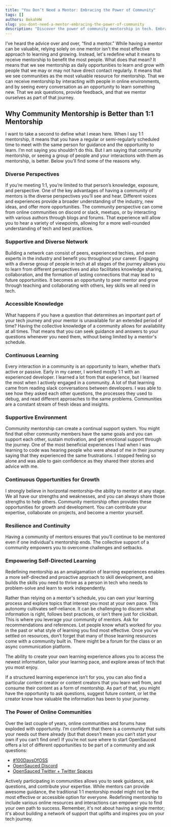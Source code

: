 ```yaml
---
title: "You Don’t Need a Mentor: Embracing the Power of Community"
tags: []
authors: BekahHW
slug: you-dont-need-a-mentor-embracing-the-power-of-community
description: "Discover the power of community mentorship in tech. Embrace diverse perspectives, accessible knowledge, and a supportive network. "
---
```


I’ve heard the advice over and over, “find a mentor.” While having a mentor can be valuable, relying solely on one mentor isn’t the most effective approach to learning and growing. Instead, let's redefine what it means to receive mentorship to benefit the most people. What does that mean? It means that we see mentorship as daily opportunities to learn and grow with people that we may or may not have direct contact regularly. It means that we see communities as the most valuable resource for mentorship. That we can receive mentorship by interacting with people in online environments, and by seeing every conversation as an opportunity to learn something new. That we ask questions, provide feedback, and that we mentor ourselves as part of that journey.

## Why Community Mentorship is Better than 1:1 Mentorship
I want to take a second to define what I mean here. When I say 1:1 mentorship, it means that you have a regular or semi-regularly scheduled time to meet with the same person for guidance and the opportunity to learn. I’m not saying you shouldn’t do this. But I am saying that community mentorship, or seeing a group of people and your interactions with them as mentorship, is better. Below you’ll find some of the reasons why.

### Diverse Perspectives

If you’re meeting 1:1, you’re limited to that person’s knowledge, exposure, and perspective. One of the key advantages of having a community of mentors is the diverse perspectives you’ll see and hear. Different voices and experiences provide a broader understanding of the industry, new ideas, and offer more opportunities. The community perspective can come from online communities on discord or slack, meetups, or by interacting with various authors through blogs and forums. That experience will allow you to hear a variety of viewpoints, allowing for a more well-rounded understanding of tech and best practices.

### Supportive and Diverse Network

Building a network can consist of peers, experienced techies, and even experts in the industry and benefit you throughout your career. Engaging with a diverse group of people in tech at all stages of the journey allows you to learn from different perspectives and also facilitates knowledge sharing, collaboration, and the formation of lasting connections that may lead to future opportunities. It becomes an opportunity to peer mentor and grow through teaching and collaborating with others, key skills we all need in tech.

### Accessible Knowledge
What happens if you have a question that determines an important part of your tech journey and your mentor is unavailable for an extended period of time? Having the collective knowledge of a community allows for availability at all times. That means that you can seek guidance and answers to your questions whenever you need them, without being limited by a mentor's schedule.

### Continuous Learning
Every interaction in a community is an opportunity to learn, whether that’s active or passive. Early in my career, I worked mostly 1:1 with an experienced developer. I learned a lot from that experience, but I learned the most when I actively engaged in a community. A lot of that learning came from reading slack conversations between developers. I was able to see how they asked each other questions, the processes they used to debug, and read different approaches to the same problems. Communities are a constant stream of fresh ideas and insights.

### Supportive Environment
Community mentorship can create a continual support system. You might find that other community members have the same goals and you can support each other, sustain motivation, and get emotional support through the journey. One of the most beneficial experiences I had when I was learning to code was hearing people who were ahead of me in their journey saying that they experienced the same frustrations. I stopped feeling so alone and was able to gain confidence as they shared their stories and advice with me.

### Continuous Opportunities for Growth
I strongly believe in horizontal mentorship–the ability to mentor at any stage. We all have our strengths and weaknesses, and you can always share those strengths to help others. Community mentorship often provides these opportunities for growth and development. You can contribute your expertise, collaborate on projects, and become a mentor yourself. 

### Resilience and Continuity 
Having a community of mentors ensures that you’ll continue to be mentored even if one individual's mentorship ends. The collective support of a community empowers you to overcome challenges and setbacks.

### Empowering Self-Directed Learning
Redefining mentorship as an amalgamation of learning experiences enables a more self-directed and proactive approach to skill development, and builds the skills you need to thrive as a person in tech who needs to problem-solve and learn to work independently. 

Rather than relying on a mentor's schedule, you can own your learning process and explore topics that interest you most at your own pace. This autonomy cultivates self-reliance. It can be challenging to discern what information is right, follows best practices, or isn’t there just for clickbait. This is where you leverage your community of mentors. Ask for recommendations and references. Let people know what’s worked for you in the past or what style of learning you find most effective. Once you’ve settled on resources, don’t forget that many of those learning resources come with a community built in. There might be a forum for the class or an async communication platform. 

The ability to create your own learning experience allows you to access the newest information, tailor your learning pace, and explore areas of tech that you most enjoy. 

If a structured learning experience isn’t for you, you can also find a particular content creator or content creators that you learn well from, and consume their content as a form of mentorship. As part of that, you might have the opportunity to ask questions, suggest future content, or let the creator know how valuable the information has been to your journey. 


### The Power of Online Communities

Over the last couple of years, online communities and forums have exploded with opportunity. I’m confident that there is a community that suits your needs out there already (but that doesn’t mean you can’t start your own if you can’t find one!) If you’re not sure where to start OpenSauced offers a lot of different opportunities to be part of a community and ask questions:
- [#100DaysOfOSS](https://docs.opensauced.pizza/community/100-days-of-oss/)
- [OpenSauced Discord](https://discord.gg/opensauced)
- [OpenSauced Twitter + Twitter Spaces](https://twitter.com/saucedopen)

Actively participating in communities allows you to seek guidance, ask questions, and contribute your expertise. While mentors can provide awesome guidance, the traditional 1:1 mentorship model might not be the most effective or accessible option for everyone. Redefining mentorship to include various online resources and interactions can empower you to find your own path to success. Remember, it's not about having a single mentor; it's about building a network of support that uplifts and inspires you on your tech journey.
